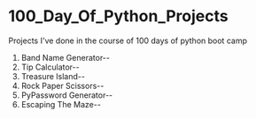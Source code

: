 # 100_Day_Of_Python_Projects
Projects I've done in the course of 100 days of python boot camp

1. Band Name Generator--
2. Tip Calculator--
3. Treasure Island--
4. Rock Paper Scissors--
5. PyPassword Generator--
6. Escaping The Maze--
